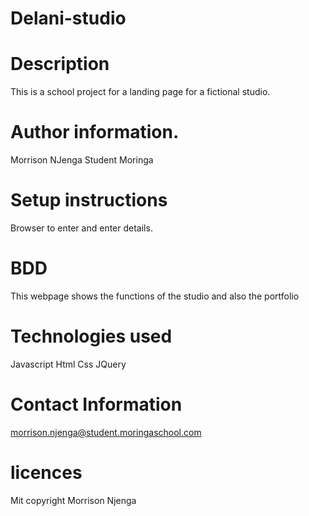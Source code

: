 # Delani-studio
# Description
This is a school project for a landing page for a fictional studio.
# Author information.
Morrison NJenga
Student Moringa
# Setup instructions
Browser to enter and enter details.
# BDD
This webpage shows the functions of the studio and also the portfolio
# Technologies used
Javascript
Html
Css
JQuery
# Contact Information
morrison.njenga@student.moringaschool.com
# licences
Mit
copyright Morrison Njenga 
